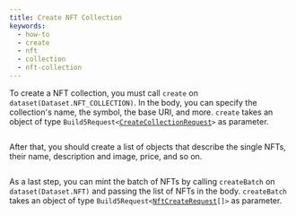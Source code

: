 ```yaml
---
title: Create NFT Collection
keywords:
  - how-to
  - create
  - nft
  - collection
  - nft-collection
---
```


To create a NFT collection, you must call `create` on `dataset(Dataset.NFT_COLLECTION)`. In the body, you can specify the collection's name, the symbol, the base URI, and more.
`create` takes an object of type `Build5Request<`[`CreateCollectionRequest`](../../../search-post/interfaces/CreateCollectionRequest.md)`>` as parameter.

```tsx file=../../../../../packages/sdk/examples/create_nft_collection.ts#L19-L44
```

After that, you should create a list of objects that describe the single NFTs, their name, description and image, price, and so on.

```tsx file=../../../../../packages/sdk/examples/create_nft_collection.ts#L49-L65
```

As a last step, you can mint the batch of NFTs by calling `createBatch` on `dataset(Dataset.NFT)` and passing the list of NFTs in the body.
`createBatch` takes an object of type `Build5Request<`[`NftCreateRequest`](../../../search-post/interfaces/NftCreateRequest.md)`[]>` as parameter.

```tsx file=../../../../../packages/sdk/examples/create_nft_collection.ts#L67-L78
```
